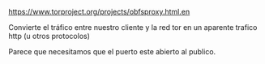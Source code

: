https://www.torproject.org/projects/obfsproxy.html.en

Convierte el tráfico entre nuestro cliente y la red tor en un aparente trafico http (u otros protocolos)

Parece que necesitamos que el puerto este abierto al publico.
